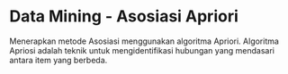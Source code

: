 # Data Mining - Asosiasi Apriori
Menerapkan metode Asosiasi menggunakan algoritma Apriori. Algoritma Apriosi adalah teknik untuk mengidentifikasi hubungan yang mendasari antara item yang berbeda.
